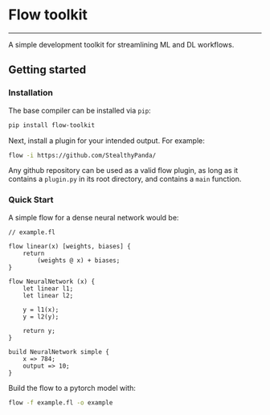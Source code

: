 # Flow toolkit
---

A simple development toolkit for streamlining ML and DL workflows.

## Getting started

### Installation

The base compiler can be installed via `pip`:
```bash
pip install flow-toolkit
```

Next, install a plugin for your intended output. For example:

```bash
flow -i https://github.com/StealthyPanda/
```


Any github repository can be used as a valid flow plugin, as long as it contains a `plugin.py` in its root directory, and contains a `main` function.


### Quick Start

A simple flow for a dense neural network would be:

```
// example.fl

flow linear(x) [weights, biases] {
    return
        (weights @ x) + biases;
}

flow NeuralNetwork (x) {
    let linear l1;
    let linear l2;

    y = l1(x);
    y = l2(y);

    return y;
}

build NeuralNetwork simple {
    x => 784;
    output => 10;
}
```

Build the flow to a pytorch model with:
```bash
flow -f example.fl -o example
```





